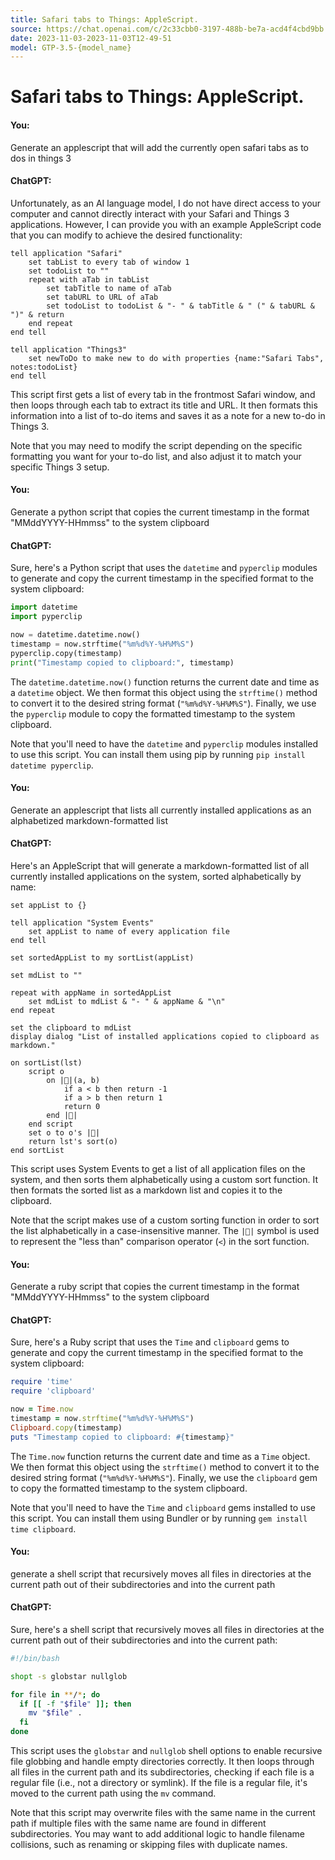 ```yaml
---
title: Safari tabs to Things: AppleScript.
source: https://chat.openai.com/c/2c33cbb0-3197-488b-be7a-acd4f4cbd9bb
date: 2023-11-03-2023-11-03T12-49-51
model: GTP-3.5-{model_name}
---
```


# Safari tabs to Things: AppleScript.

#### You:
Generate an applescript that will add the currently open safari tabs as to dos in things 3

#### ChatGPT:
Unfortunately, as an AI language model, I do not have direct access to your computer and cannot directly interact with your Safari and Things 3 applications. However, I can provide you with an example AppleScript code that you can modify to achieve the desired functionality:

```
tell application "Safari"
	set tabList to every tab of window 1
	set todoList to ""
	repeat with aTab in tabList
		set tabTitle to name of aTab
		set tabURL to URL of aTab
		set todoList to todoList & "- " & tabTitle & " (" & tabURL & ")" & return
	end repeat
end tell

tell application "Things3"
	set newToDo to make new to do with properties {name:"Safari Tabs", notes:todoList}
end tell
```

This script first gets a list of every tab in the frontmost Safari window, and then loops through each tab to extract its title and URL. It then formats this information into a list of to-do items and saves it as a note for a new to-do in Things 3.

Note that you may need to modify the script depending on the specific formatting you want for your to-do list, and also adjust it to match your specific Things 3 setup.


#### You:
Generate a python script that copies the current timestamp in the format "MMddYYYY-HHmmss" to the system clipboard

#### ChatGPT:
Sure, here's a Python script that uses the `datetime` and `pyperclip` modules to generate and copy the current timestamp in the specified format to the system clipboard:

```python
import datetime
import pyperclip

now = datetime.datetime.now()
timestamp = now.strftime("%m%d%Y-%H%M%S")
pyperclip.copy(timestamp)
print("Timestamp copied to clipboard:", timestamp)
```

The `datetime.datetime.now()` function returns the current date and time as a `datetime` object. We then format this object using the `strftime()` method to convert it to the desired string format (`"%m%d%Y-%H%M%S"`). Finally, we use the `pyperclip` module to copy the formatted timestamp to the system clipboard.

Note that you'll need to have the `datetime` and `pyperclip` modules installed to use this script. You can install them using pip by running `pip install datetime pyperclip`.


#### You:
Generate an applescript that lists all currently installed applications as an alphabetized markdown-formatted list

#### ChatGPT:
Here's an AppleScript that will generate a markdown-formatted list of all currently installed applications on the system, sorted alphabetically by name:

```
set appList to {}

tell application "System Events"
	set appList to name of every application file
end tell

set sortedAppList to my sortList(appList)

set mdList to ""

repeat with appName in sortedAppList
	set mdList to mdList & "- " & appName & "\n"
end repeat

set the clipboard to mdList
display dialog "List of installed applications copied to clipboard as markdown."

on sortList(lst)
	script o
		on ||(a, b)
			if a < b then return -1
			if a > b then return 1
			return 0
		end ||
	end script
	set o to o's ||
	return lst's sort(o)
end sortList
```

This script uses System Events to get a list of all application files on the system, and then sorts them alphabetically using a custom sort function. It then formats the sorted list as a markdown list and copies it to the clipboard.

Note that the script makes use of a custom sorting function in order to sort the list alphabetically in a case-insensitive manner. The `||` symbol is used to represent the "less than" comparison operator (`<`) in the sort function.


#### You:
Generate a ruby script that copies the current timestamp in the format "MMddYYYY-HHmmss" to the system clipboard

#### ChatGPT:
Sure, here's a Ruby script that uses the `Time` and `clipboard` gems to generate and copy the current timestamp in the specified format to the system clipboard:

```ruby
require 'time'
require 'clipboard'

now = Time.now
timestamp = now.strftime("%m%d%Y-%H%M%S")
Clipboard.copy(timestamp)
puts "Timestamp copied to clipboard: #{timestamp}"
```

The `Time.now` function returns the current date and time as a `Time` object. We then format this object using the `strftime()` method to convert it to the desired string format (`"%m%d%Y-%H%M%S"`). Finally, we use the `clipboard` gem to copy the formatted timestamp to the system clipboard.

Note that you'll need to have the `Time` and `clipboard` gems installed to use this script. You can install them using Bundler or by running `gem install time clipboard`.


#### You:
generate a shell script that recursively moves all files in directories at the current path out of their subdirectories and into the current path

#### ChatGPT:
Sure, here's a shell script that recursively moves all files in directories at the current path out of their subdirectories and into the current path:

```bash
#!/bin/bash

shopt -s globstar nullglob

for file in **/*; do
  if [[ -f "$file" ]]; then
    mv "$file" .
  fi
done
```

This script uses the `globstar` and `nullglob` shell options to enable recursive file globbing and handle empty directories correctly. It then loops through all files in the current path and its subdirectories, checking if each file is a regular file (i.e., not a directory or symlink). If the file is a regular file, it's moved to the current path using the `mv` command.

Note that this script may overwrite files with the same name in the current path if multiple files with the same name are found in different subdirectories. You may want to add additional logic to handle filename collisions, such as renaming or skipping files with duplicate names.
